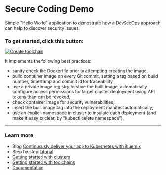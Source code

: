 # Secure Coding Demo
Simple "Hello World" application to demostrate how a DevSecOps approach can help to discover security issues.


### To get started, click this button:
[![Create toolchain](https://cloud.ibm.com/devops/graphics/create_toolchain_button.png)](https://cloud.ibm.com/devops/setup/deploy?repository=https%3A%2F%2Fgithub.com%2Fandreainnocenti%2Fsecure-coding-demo&env_id=ibm:yp:us-south)

It implements the following best practices:
- sanity check the Dockerfile prior to attempting creating the image,
- build container image on every Git commit, setting a tag based on build number, timestamp and commit id for traceability
- use a private image registry to store the built image, automatically configure access permissions for target cluster deployment using API tokens than can be revoked,
- check container image for security vulnerabilities,
- insert the built image tag into the deployment manifest automatically,
- use an explicit namespace in cluster to insulate each deployment (and make it easy to clear, by "kubectl delete namespace"),

---
### Learn more 

* Blog [Continuously deliver your app to Kubernetes with Bluemix](https://www.ibm.com/blogs/cloud-archive/2017/07/continuously-deliver-your-app-to-kubernetes-with-bluemix/)
* Step by step [tutorial](https://www.ibm.com/cloud/architecture/tutorials/use-develop-kubernetes-app-toolchain)
* [Getting started with clusters](https://cloud.ibm.com/docs/containers?topic=containers-getting-started)
* [Getting started with toolchains](https://cloud.ibm.com/devops/getting-started)
* [Documentation](https://cloud.ibm.com/docs/services/ContinuousDelivery?topic=ContinuousDelivery-getting-started&pos=2)
